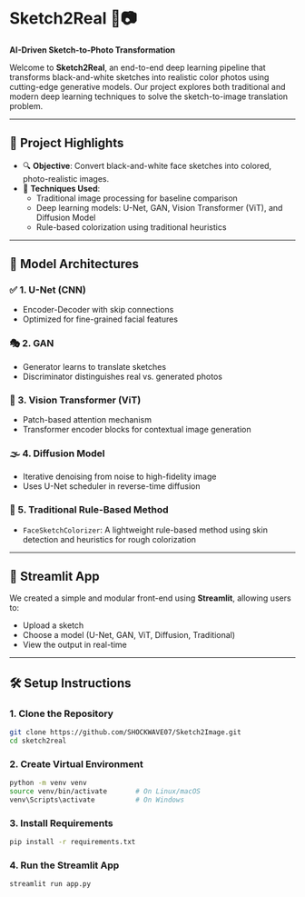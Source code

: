 # Sketch2Real 🎨📷
**AI-Driven Sketch-to-Photo Transformation**

Welcome to **Sketch2Real**, an end-to-end deep learning pipeline that transforms black-and-white sketches into realistic color photos using cutting-edge generative models. Our project explores both traditional and modern deep learning techniques to solve the sketch-to-image translation problem.

---

## 🚀 Project Highlights

- 🔍 **Objective**: Convert black-and-white face sketches into colored, photo-realistic images.
- 🧠 **Techniques Used**:
  - Traditional image processing for baseline comparison
  - Deep learning models: U-Net, GAN, Vision Transformer (ViT), and Diffusion Model
  - Rule-based colorization using traditional heuristics

---

## 🧩 Model Architectures

### ✅ 1. U-Net (CNN)
- Encoder-Decoder with skip connections
- Optimized for fine-grained facial features

### 🎭 2. GAN
- Generator learns to translate sketches
- Discriminator distinguishes real vs. generated photos

### 🧠 3. Vision Transformer (ViT)
- Patch-based attention mechanism
- Transformer encoder blocks for contextual image generation

### 🌫️ 4. Diffusion Model
- Iterative denoising from noise to high-fidelity image
- Uses U-Net scheduler in reverse-time diffusion

### 🧪 5. Traditional Rule-Based Method
- `FaceSketchColorizer`: A lightweight rule-based method using skin detection and heuristics for rough colorization

---

## 📱 Streamlit App

We created a simple and modular front-end using **Streamlit**, allowing users to:

- Upload a sketch
- Choose a model (U-Net, GAN, ViT, Diffusion, Traditional)
- View the output in real-time

---

## 🛠️ Setup Instructions

### 1. Clone the Repository

```bash
git clone https://github.com/SHOCKWAVE07/Sketch2Image.git
cd sketch2real
```

### 2. Create Virtual Environment

```bash
python -m venv venv
source venv/bin/activate       # On Linux/macOS
venv\Scripts\activate          # On Windows
```

### 3. Install Requirements

```bash
pip install -r requirements.txt
```

### 4. Run the Streamlit App

```bash
streamlit run app.py
```
